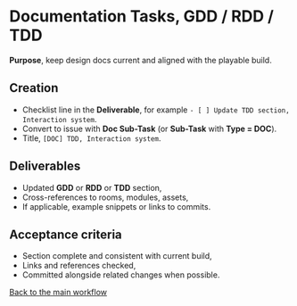 # Documentation Tasks, GDD / RDD / TDD

**Purpose**, keep design docs current and aligned with the playable build.

## Creation
- Checklist line in the **Deliverable**, for example `- [ ] Update TDD section, Interaction system`.
- Convert to issue with **Doc Sub-Task** (or **Sub-Task** with **Type = DOC**).
- Title, `[DOC] TDD, Interaction system`.

## Deliverables
- Updated **GDD** or **RDD** or **TDD** section,
- Cross-references to rooms, modules, assets,
- If applicable, example snippets or links to commits.

## Acceptance criteria
- Section complete and consistent with current build,
- Links and references checked,
- Committed alongside related changes when possible.

[Back to the main workflow](../workflow-tasks.md)
